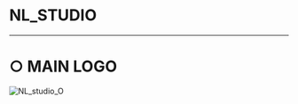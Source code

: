 # NL_STUDIO

---

# ○ MAIN LOGO
![NL_studio_O](https://github.com/user-attachments/assets/c2f92bb6-03f0-477e-a570-97c1f2dd176a)
